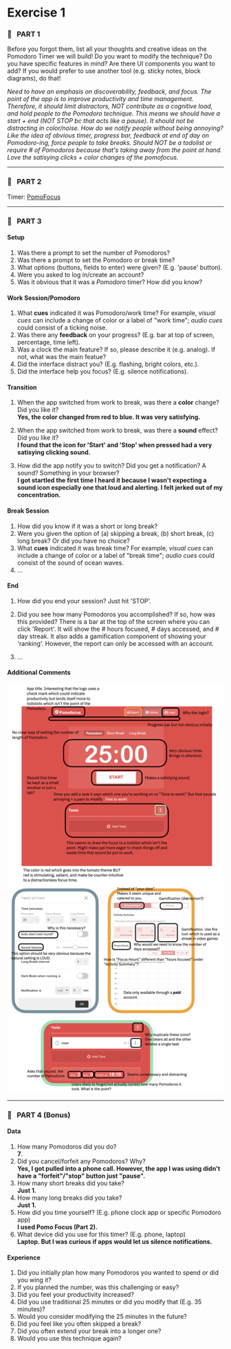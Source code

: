 # Exercise 1


### :tomato: &nbsp; PART 1
Before you forgot them, list all your thoughts and creative ideas on the Pomodoro Timer we will build! Do you want to modify the technique? Do you have specific features in mind? Are there UI components you want to add? If you would prefer to use another tool (e.g. sticky notes, block diagrams), do that!

*Need to have an emphasis on discoverability, feedback, and focus. The point of the app is to improve productivity and time management. Therefore, it should limit distractors, NOT contribute as a cognitive load, and hold people to the Pomodoro technique. This means we should have a start + end (NOT STOP bc that acts like a pause). It should not be distracting in color/noise. How do we notify people without being annoying? Like the idea of obvious timer, progress bar, feedback at end of day on Pomodoro-ing, force people to take breaks. Should NOT be a todolist or require # of Pomodoros because that's taking away from the point at hand. Love the satisying clicks + color changes of the pomofocus.*

---

### :tomato: &nbsp; PART 2 <br/>

Timer: [PomoFocus](https://pomofocus.io/) 

---

### :tomato: &nbsp; PART 3

#### Setup
1. Was there a prompt to set the number of Pomodoros? 
2. Was there a prompt to set the Pomodoro or break time? 
3. What options (buttons, fields to enter) were given? (E.g. 'pause' button).
4. Were you asked to log in/create an account?
5. Was it obvious that it was a *Pomodoro* timer? How did you know?

#### Work Session/Pomodoro
1. What **cues** indicated it was Pomodoro/work time? For example, *visual cues* can include a change of color or a label of "work time"; *audio cues* could consist of a ticking noise.
2. Was there any **feedback** on your progress? (E.g. bar at top of screen, percentage, time left).
3. Was a clock the main feature? If so, please describe it (e.g. analog). If not, what was the main featue?
4. Did the interface distract you? (E.g. flashing, bright colors, etc.).
5. Did the interface help you focus? (E.g. silence notifications).

#### Transition
1. When the app switched from work to break, was there a **color** change? Did you like it? <br/>
    **Yes, the color changed from red to blue. It was very satisfying.**

2. When the app switched from work to break, was there a **sound** effect? Did you like it? <br/>
    **I found that the icon for 'Start' and 'Stop' when pressed had a very satisying clicking sound.**

3. How did the app notify you to switch? Did you get a notification? A sound? Something in your browser? <br/>
    **I got startled the first time I heard it because I wasn't expecting a sound icon especially one that loud and alerting. I felt jerked out of my concentration.**


#### Break Session
1. How did you know if it was a short or long break?
2. Were you given the option of (a) skipping a break, (b) short break, (c) long break? Or did you have no choice?
3. What **cues** indicated it was break time? For example, *visual cues* can include a change of color or a label of "break time"; *audio cues* could consist of the sound of ocean waves.
4. ...

#### End
1. How did you end your session? 
    Just hit 'STOP'.

2. Did you see how many Pomodoros you accomplished? If so, how was this provided?
    There is a bar at the top of the screen where you can click 'Report'. It will show the # hours focused, # days accessed, and # day streak. It also adds a gamification component of showing your 'ranking'. However, the report can only be accessed with an account.

3. ...


#### Additional Comments
![PomoFocus main](/admin/exercises/nicole_images/work_mode_main.png)
![PomoFocus settings](nicole_images/work_mode_settings.png)

---

### :tomato: &nbsp; PART 4 (Bonus)

#### Data
1. How many Pomodoros did you do? <br/>
   **7**.
2. Did you cancel/forfeit any Pomodoros? Why? <br/>
    **Yes, I got pulled into a phone call. However, the app I was using didn't have a "forfeit"/"stop" button just "pause".**
3. How many short breaks did you take? <br/>
    **Just 1.**
4. How many long breaks did you take? <br/>
    **Just 1.**
5. How did you time yourself? (E.g. phone clock app or specific Pomodoro app) <br/>
   **I used Pomo Focus (Part 2).**
6. What device did you use for this timer? (E.g. phone, laptop) <br/>
    **Laptop. But I was curious if apps would let us silence notifications.**

#### Experience
1. Did you initially plan how many Pomodoros you wanted to spend or did you wing it?
2. If you planned the number, was this challenging or easy?
3. Did you feel your productivity increased?
4. Did you use traditional 25 minutes or did you modify that (E.g. 35 minutes)?
5. Would you consider modifying the 25 minutes in the future?
6. Did you feel like you often skipped a break?
7. Did you often extend your break into a longer one?
8. Would you use this technique again?
